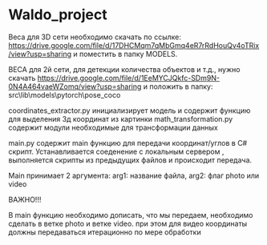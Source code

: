# Waldo_project

Веса для 3D сети необходимо скачать по ссылке: https://drive.google.com/file/d/17DHCMqm7qMbGmq4eR7rRdHouQv4oTRix/view?usp=sharing
и поместить в папку MODELS.

ВЕСА для 2й сети, для детекции количества объектов и т.д., нужно скачать https://drive.google.com/file/d/1EeMYCJQkfc-SDm9N-0N4A464vaeWZomq/view?usp=sharing и положить в папку: src\lib\models\pytorch\pose_coco

coordinates_extractor.py инициализирует модель и содержит функцию для выделения 3д координат из картинки
math_transformation.py содержит модули необходимые для трансформации данных

main.py содержит main функцию для передачи координат/углов в C# скрипт. Устанавливается соеденение с локальным сервером , 
выполняется скрипты из предыдущих файлов и происходит передача.

Main принимает 2 аргумента: arg1: название файла, arg2: флаг photo или video

ВАЖНО!!!

В main функцию необходимо дописать, что мы передаем, необходимо сделать в ветке photo и ветке video. при этом для видео координаты должны передаваться итерационно по мере обработки
